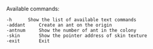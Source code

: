 Available commands:

	-h		Show the list of available text commands
	-addant		Create an ant on the origin 
	-antnum		Show the number of ant in the colony
	-skin		Show the pointer address of skin texture
	-exit		Exit


